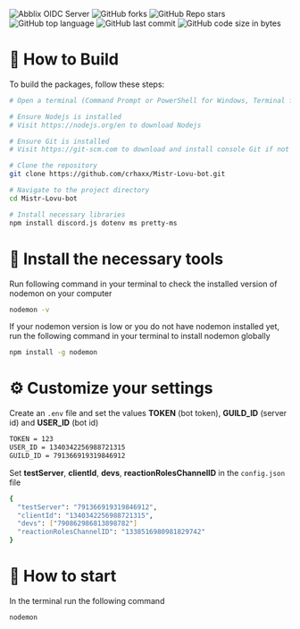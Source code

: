 ![Abblix OIDC Server](https://i.postimg.cc/mk9WjqJY/Mistr-Lovu-Bot-1.png)
![GitHub forks](https://img.shields.io/github/forks/crhaxx/Mistr-Lovu-bot)
![GitHub Repo stars](https://img.shields.io/github/stars/crhaxx/Mistr-Lovu-bot)
![GitHub top language](https://img.shields.io/github/languages/top/crhaxx/Mistr-Lovu-bot)
![GitHub last commit](https://img.shields.io/github/last-commit/crhaxx/Mistr-Lovu-bot)
![GitHub code size in bytes](https://img.shields.io/github/languages/code-size/crhaxx/Mistr-Lovu-bot)

# 📝 How to Build

To build the packages, follow these steps:

```bash
# Open a terminal (Command Prompt or PowerShell for Windows, Terminal for macOS or Linux)

# Ensure Nodejs is installed
# Visit https://nodejs.org/en to download Nodejs

# Ensure Git is installed
# Visit https://git-scm.com to download and install console Git if not already installed

# Clone the repository
git clone https://github.com/crhaxx/Mistr-Lovu-bot.git

# Navigate to the project directory
cd Mistr-Lovu-bot

# Install necessary libraries
npm install discord.js dotenv ms pretty-ms
```

# 📄 Install the necessary tools

Run following command in your terminal to check the installed version of nodemon on your computer

```bash
nodemon -v
```

If your nodemon version is low or you do not have nodemon installed yet, run the following command in your terminal to install nodemon globally

```bash
npm install -g nodemon
```

# ⚙️ Customize your settings

Create an `.env` file and set the values **TOKEN** (bot token), **GUILD_ID** (server id) and **USER_ID** (bot id)

```bash
TOKEN = 123
USER_ID = 1340342256988721315
GUILD_ID = 791366919319846912
```

Set **testServer**, **clientId**, **devs**, **reactionRolesChannelID** in the `config.json` file

```bash
{
  "testServer": "791366919319846912",
  "clientId": "1340342256988721315",
  "devs": ["790862986813898782"]
  "reactionRolesChannelID": "1338516980981829742"
}
```

# 🔑 How to start

In the terminal run the following command

```bash
nodemon
```
